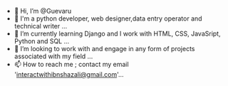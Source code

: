 - 👋 Hi, I’m @Guevaru
- 👀 I'm a python developer, web designer,data entry operator and technical writer ...
- 🌱 I’m currently learning Django and I work with HTML, CSS, JavaSript, Python and SQL ...
- 💞️ I’m looking to work with and engage in any form of projects associated with my field  ...
- 📫 How to reach me ; contact my email 'interactwithibnshazali@gmail.com'...

<!---
Guevaru/Guevaru is a ✨ special ✨ repository because its `README.md` (this file) appears on your GitHub profile.
You can click the Preview link to take a look at your changes.
--->
